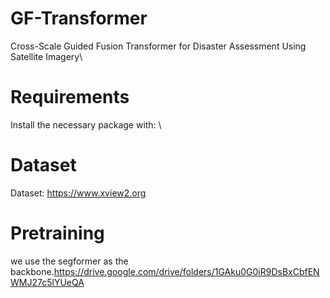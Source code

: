 # GF-Transformer
Cross-Scale Guided Fusion Transformer for Disaster Assessment Using Satellite Imagery\
# Requirements
Install the necessary package with: \


# Dataset
Dataset: https://www.xview2.org

# Pretraining
we use the segformer as the backbone.<https://drive.google.com/drive/folders/1GAku0G0iR9DsBxCbfENWMJ27c5lYUeQA>
